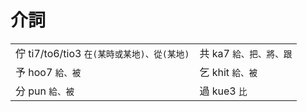 # 介詞

|  |  |
| :--- | :--- |
| 佇 ti7/to6/tio3 `在(某時或某地)、從(某地)` | 共 ka7 `給、把、將、跟` |
| 予 hoo7 `給、被` | 乞 khit `給、被` |
| 分 pun `給、被` | 過 kue3 `比` |



